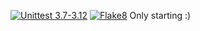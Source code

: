 [![Unittest 3.7-3.12](https://github.com/ArtichaTM/KisPyGenerators2/actions/workflows/unittest.yml/badge.svg)](https://github.com/ArtichaTM/KisPyGenerators2/actions/workflows/unittest.yml)
[![Flake8](https://github.com/ArtichaTM/KisPyGenerators2/actions/workflows/flake8.yml/badge.svg)](https://github.com/ArtichaTM/KisPyGenerators2/actions/workflows/flake8.yml)
Only starting :)
